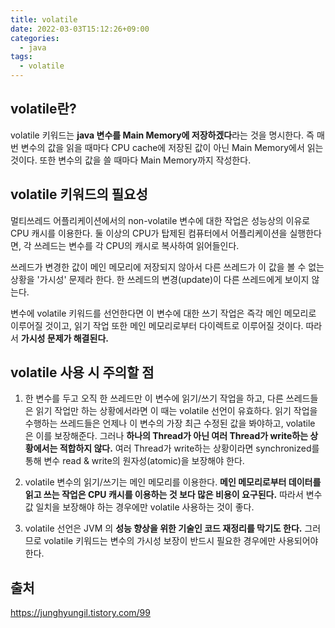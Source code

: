 ```yaml
---
title: volatile
date: 2022-03-03T15:12:26+09:00
categories:
  - java
tags: 
  - volatile
---
```


## volatile란?

volatile 키워드는 **java 변수를 Main Memory에 저장하겠다**라는 것을 명시한다.
즉 매번 변수의 값을 읽을 때마다 CPU cache에 저장된 값이 아닌 Main Memory에서 읽는 것이다. 또한 변수의 값을 쓸 때마다 Main Memory까지 작성한다.

## volatile 키워드의 필요성

멀티쓰레드 어플리케이션에서의 non-volatile 변수에 대한 작업은 성능상의 이유로 CPU 캐시를 이용한다. 둘 이상의 CPU가 탑제된 컴퓨터에서 어플리케이션을 실행한다면, 각 쓰레드는 변수를 각 CPU의 캐시로 복사하여 읽어들인다. 

쓰레드가 변경한 값이 메인 메모리에 저장되지 않아서 다른 쓰레드가 이 값을 볼 수 없는 상황을 '가시성' 문제라 한다. 한 쓰레드의 변경(update)이 다른 쓰레드에게 보이지 않는다.

변수에 volatile 키워드를 선언한다면 이 변수에 대한 쓰기 작업은 즉각 메인 메모리로 이루어질 것이고, 읽기 작업 또한 메인 메모리로부터 다이렉트로 이루어질 것이다. 따라서 **가시성 문제가 해결된다.**

## volatile 사용 시 주의할 점

1. 한 변수를 두고 오직 한 쓰레드만 이 변수에 읽기/쓰기 작업을 하고, 다른 쓰레드들은 읽기 작업만 하는 상황에서라면 이 때는 volatile 선언이 유효하다. 읽기 작업을 수행하는 쓰레드들은 언제나 이 변수의 가장 최근 수정된 값을 봐야하고, volatile 은 이를 보장해준다. 그러나 **하나의 Thread가 아닌 여러 Thread가 write하는 상황에서는 적합하지 않다.** 여러 Thread가 write하는 상황이라면 synchronized를 통해 변수 read & write의 원자성(atomic)을 보장해야 한다.


2. volatile 변수의 읽기/쓰기는 메인 메모리를 이용한다. **메인 메모리로부터 데이터를 읽고 쓰는 작업은 CPU 캐시를 이용하는 것 보다 많은 비용이 요구된다.** 따라서 변수 값 일치을 보장해야 하는 경우에만 volatile 사용하는 것이 좋다.

3. volatile 선언은 JVM 의 **성능 향상을 위한 기술인 코드 재정리를 막기도 한다.** 그러므로 volatile 키워드는 변수의 가시성 보장이 반드시 필요한 경우에만 사용되어야 한다.

## 출처
https://junghyungil.tistory.com/99
